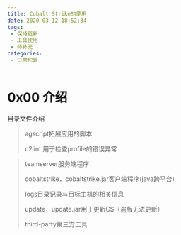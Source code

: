 ```yaml
---
title: Cobalt Strike的使用
date: 2020-03-12 18:52:34
tags: 
 - 保持更新
 - 工具使用
 - 待补充
categories: 
 - 日常积累
---
```


# 0x00 介绍

目录文件介绍

> agscript拓展应用的脚本
>
> c2lint 用于检查profile的错误异常
>
<!--more-->
>
> teamserver服务端程序
>
> cobaltstrike，cobaltstrike.jar客户端程序(java跨平台)
>
> logs目录记录与目标主机的相关信息
>
> update，update.jar用于更新CS（盗版无法更新）
>
> third-party第三方工具

